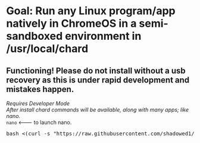 # Goal: Run any Linux program/app natively in ChromeOS in a semi-sandboxed environment in /usr/local/chard <br>
## Functioning! Please do not install without a usb recovery as this is under rapid development and mistakes happen.<br>
*Requires Developer Mode* <br>
*After install chard commands will be available, along with many apps; like nano.* <br>
`nano` <--- to launch nano. <br>

<pre>bash <(curl -s "https://raw.githubusercontent.com/shadowed1/Chard/main/Chard_Installer?$(date +%s)")</pre>
